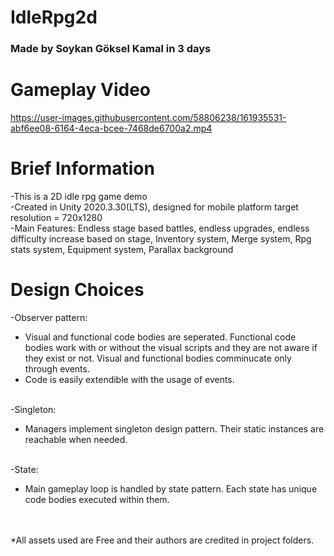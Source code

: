 # IdleRpg2d
<h3>Made by Soykan Göksel Kamal in 3 days</h3>


<h1>Gameplay Video</h1>


https://user-images.githubusercontent.com/58806238/161935531-abf6ee08-6164-4eca-bcee-7468de6700a2.mp4



<h1>Brief Information</h1>
-This is a 2D idle rpg game demo<br>
-Created in Unity 2020.3.30(LTS), designed for mobile platform target resolution = 720x1280<br>
-Main Features: Endless stage based battles, endless upgrades, endless difficulty increase based on stage, Inventory system, Merge system, Rpg stats system, Equipment system, Parallax background<br>


<h1>Design Choices</h1>

-Observer pattern: <br>
* Visual and functional code bodies are seperated. Functional code bodies work with or without the visual scripts and they are not aware if they exist or not. Visual and functional bodies comminucate only through events.<br>
* Code is easily extendible with the usage of events.<br><br>

-Singleton: <br>
* Managers implement singleton design pattern. Their static instances are reachable when needed.<br><br>

-State: <br>
* Main gameplay loop is handled by state pattern. Each state has unique code bodies executed within them.

<br><br> *All assets used are Free and their authors are credited in project folders.
